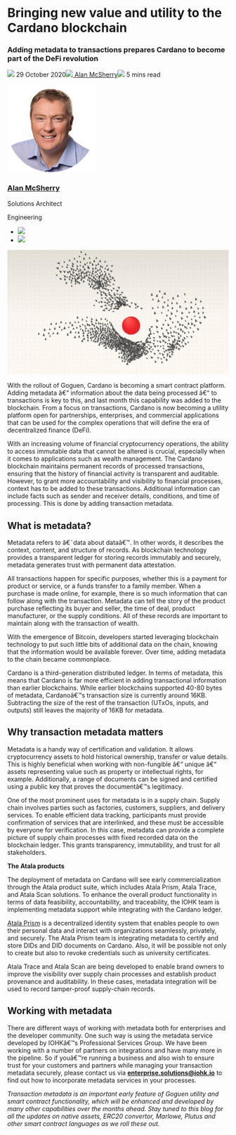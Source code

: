 # Bringing new value and utility to the Cardano blockchain
### **Adding metadata to transactions prepares Cardano to become part of the DeFi revolution**
![](img/2020-10-29-bringing-new-value-and-utility-to-the-cardano-blockchain.002.png) 29 October 2020![](img/2020-10-29-bringing-new-value-and-utility-to-the-cardano-blockchain.002.png)[ Alan McSherry](/en/blog/authors/alan-mcsherry/page-1/)![](img/2020-10-29-bringing-new-value-and-utility-to-the-cardano-blockchain.003.png) 5 mins read

![Alan McSherry](img/2020-10-29-bringing-new-value-and-utility-to-the-cardano-blockchain.004.png)[](/en/blog/authors/alan-mcsherry/page-1/)
### [**Alan McSherry**](/en/blog/authors/alan-mcsherry/page-1/)
Solutions Architect

Engineering

- ![](img/2020-10-29-bringing-new-value-and-utility-to-the-cardano-blockchain.005.png)[](https://www.linkedin.com/in/alanmcsherry/ "LinkedIn")
- ![](img/2020-10-29-bringing-new-value-and-utility-to-the-cardano-blockchain.006.png)[](https://github.com/mcsherrylabs "GitHub")

![Bringing new value and utility to the Cardano blockchain](img/2020-10-29-bringing-new-value-and-utility-to-the-cardano-blockchain.007.jpeg)

With the rollout of Goguen, Cardano is becoming a smart contract platform. Adding metadata â€“ information about the data being processed â€“ to transactions is key to this, and last month this capability was added to the blockchain. From a focus on transactions, Cardano is now becoming a utility platform open for partnerships, enterprises, and commercial applications that can be used for the complex operations that will define the era of decentralized finance (DeFi).

With an increasing volume of financial cryptocurrency operations, the ability to access immutable data that cannot be altered is crucial, especially when it comes to applications such as wealth management. The Cardano blockchain maintains permanent records of processed transactions, ensuring that the history of financial activity is transparent and auditable. However, to grant more accountability and visibility to financial processes, context has to be added to these transactions. Additional information can include facts such as sender and receiver details, conditions, and time of processing. This is done by adding transaction metadata.
## **What is metadata?**
Metadata refers to â€˜data about dataâ€™. In other words, it describes the context, content, and structure of records. As blockchain technology provides a transparent ledger for storing records immutably and securely, metadata generates trust with permanent data attestation.

All transactions happen for specific purposes, whether this is a payment for product or service, or a funds transfer to a family member. When a purchase is made online, for example, there is so much information that can follow along with the transaction. Metadata can tell the story of the product purchase reflecting its buyer and seller, the time of deal, product manufacturer, or the supply conditions. All of these records are important to maintain along with the transaction of wealth. 

With the emergence of Bitcoin, developers started leveraging blockchain technology to put such little bits of additional data on the chain, knowing that the information would be available forever. Over time, adding metadata to the chain became commonplace.

Cardano is a third-generation distributed ledger. In terms of metadata, this means that Cardano is far more efficient in adding transactional information than earlier blockchains. While earlier blockchains supported 40-80 bytes of metadata, Cardanoâ€™s transaction size is currently around 16KB. Subtracting the size of the rest of the transaction (UTxOs, inputs, and outputs) still leaves the majority of 16KB for metadata.
## **Why transaction metadata matters**
Metadata is a handy way of certification and validation. It allows cryptocurrency assets to hold historical ownership, transfer or value details. This is highly beneficial when working with non-fungible â€“ unique â€“ assets representing value such as property or intellectual rights, for example. Additionally, a range of documents can be signed and certified using a public key that proves the documentâ€™s legitimacy. 

One of the most prominent uses for metadata is in a supply chain. Supply chain involves parties such as factories, customers, suppliers, and delivery services. To enable efficient data tracking, participants must provide confirmation of services that are interlinked, and these must be accessible by everyone for verification. In this case, metadata can provide a complete picture of supply chain processes with fixed recorded data on the blockchain ledger. This grants transparency, immutability, and trust for all stakeholders. 

**The Atala products**

The deployment of metadata on Cardano will see early commercialization through the Atala product suite, which includes Atala Prism, Atala Trace, and Atala Scan solutions. To enhance the overall product functionality in terms of data feasibility, accountability, and traceability, the IOHK team is implementing metadata support while integrating with the Cardano ledger. 

[Atala Prism](https://www.atalaprism.io/) is a decentralized identity system that enables people to own their personal data and interact with organizations seamlessly, privately, and securely. The Atala Prism team is integrating metadata to certify and store DIDs and DID documents on Cardano. Also, it will be possible not only to create but also to revoke credentials such as university certificates. 

Atala Trace and Atala Scan are being developed to enable brand owners to improve the visibility over supply chain processes and establish product provenance and auditability. In these cases, metadata integration will be used to record tamper-proof supply-chain records. 
## **Working with metadata**
There are different ways of working with metadata both for enterprises and the developer community. One such way is using the metadata service developed by IOHKâ€™s Professional Services Group. We have been working with a number of partners on integrations and have many more in the pipeline. So if youâ€™re running a business and also wish to ensure trust for your customers and partners while managing your transaction metadata securely, please contact us via **enterprise.solutions@iohk.io** to find out how to incorporate metadata services in your processes. 

*Transaction metadata is an important early feature of Goguen utility and smart contract functionality, which will be enhanced and developed by many other capabilities over the months ahead. Stay tuned to this blog for all the updates on native assets, ERC20 convertor, Marlowe, Plutus and other smart contract languages as we roll these out.*

